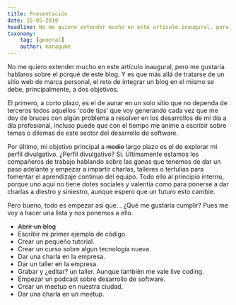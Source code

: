 ```yaml
---
title: Presentación
date: 15-05-2019
headline: No me quiero extender mucho en este artículo inaugural, pero me gustaría hablaros sobre el porqué de este blog.
taxonomy:
    tag: [general]
    author: managume
---
```


No me quiero extender mucho en este artículo inaugural, pero me gustaría hablaros sobre el porqué de este blog. Y es que más allá de tratarse de un sitio web de marca personal, el reto de integrar un blog en el mismo se debe, principalmente, a dos objetivos.

El primero, a corto plazo, es el de aunar en un solo sitio que no dependa de terceros todos aquellos 'code tips' que voy generando cada vez que me doy de bruces con algún problema a resolver en los desarrollos de mi día a día profesional, incluso puede que con el tiempo me anime a escribir sobre temas o dilemas de este sector del desarrollo de software.

Por último, mi objetivo principal a ~~medio~~ largo plazo es el de explorar mi perfil divulgativo. ¿Perfil divulgativo? Si. Últimamente estamos los compañeros de trabajo hablando sobre las ganas que tenemos de dar un paso adelante y empezar a impartir charlas, talleres o tertulias para fomentar el aprendizaje continuo del equipo. Todo ello al principio interno, porque uno aquí no tiene dotes sociales y valentía como para ponerse a dar charlas a diestro y siniestro, aunque espero que un futuro esto cambie.

Pero bueno, todo es empezar así que... ¿Qué me gustaría cumplir? Pues me voy a hacer una lista y nos ponemos a ello.

* ~~Abrir un blog~~
* Escribir mi primer ejemplo de código.
* Crear un pequeño tutorial.
* Crear un curso sobre algun tecnología nueva.
* Dar una charla en la empresa.
* Dar un taller en la empresa.
* Grabar y ¿editar? un taller. Aunque también me vale live coding. 
* Empezar un podcast sobre desarrollo de software.
* Crear un meetup en nuestra ciudad.
* Dar una charla en un meetup.



